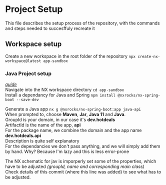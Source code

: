 # Project Setup
This file describes the setup process of the repository, with the commands and steps needed to succesffuly recreate it

## Workspace setup
Create a new workspace in the root folder of the repository
`npx create-nx-workspace@latest app-sandbox`

### Java Project setup
*[guide](https://www.linkedin.com/pulse/integrating-spring-boot-application-inside-nx-workspace-tine-kondo/)* \
Navigate into the NX workspace directory `cd app-sandbox` \
Install a dependancy for Java and Spring 
`npm install @nxrocks/nx-spring-boot --save-dev`

Generate a Java app
`nx g @nxrocks/nx-spring-boot:app java-api` \
When prompted to, choose **Maven**, **Jar**, **Java 11** and **Java**. \
GroupId is your domain, in our case it's **dev.hotdeals** \
ArtifactId is the name of the app, **api** \
For the package name, we combine the domain and the app name **dev.hotdeals.api** \
Description is quite self explanatory \
For the dependancies we don't pass anything, and we will simply add them by hand. Why? Because I'm lazy and this is less error-prone

The NX schematic for jav is imporperly set some of the properties, which have to be adjusted *(groupId, name and corresponding main class)* \
Check details of this commit (where this line was added) to see what has to be adjusted.
